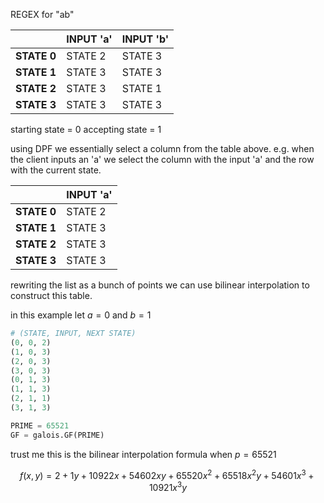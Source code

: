 REGEX for "ab"

|             | **INPUT 'a'** | **INPUT 'b'** |
| ----------- | ------------- | ------------- |
| **STATE 0** | STATE 2       | STATE 3       |
| **STATE 1** | STATE 3       | STATE 3       |
| **STATE 2** | STATE 3       | STATE 1       |
| **STATE 3** | STATE 3       | STATE 3       |

starting state = 0
accepting state = 1

using DPF we essentially select a column from the table above. e.g. when the client inputs an 'a' we select the column with the input 'a' and the row with the current state.

|             | **INPUT 'a'** |
| ----------- | ------------- |
| **STATE 0** | STATE 2       |
| **STATE 1** | STATE 3       |
| **STATE 2** | STATE 3       |
| **STATE 3** | STATE 3       |

rewriting the list as a bunch of points we can use bilinear interpolation to construct this table.

in this example let $a = 0$ and $b = 1$

```python
# (STATE, INPUT, NEXT STATE)
(0, 0, 2)
(1, 0, 3)
(2, 0, 3)
(3, 0, 3)
(0, 1, 3)
(1, 1, 3)
(2, 1, 1)
(3, 1, 3)
```

```python
PRIME = 65521
GF = galois.GF(PRIME)
```

trust me this is the bilinear interpolation formula when $p = 65521$

$$f(x, y) = 2 + 1y + 10922x + 54602xy + 65520x^2 + 65518x^2y + 54601x^3 + 10921x^3y$$

<!-- starting state = 0
accepting state = 1

using DPF we essentially select a column from the table above. e.g. when the client inputs an 'a' we select the column with the input 'a' and the row with the current state.

|             | **INPUT 'a'** |
| ----------- | ------------- |
| **STATE 0** | STATE 2       |
| **STATE 1** | STATE 3       |
| **STATE 2** | STATE 3       |
| **STATE 3** | STATE 3       | -->
